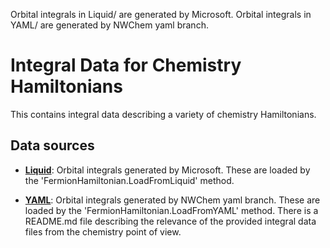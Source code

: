 Orbital integrals in Liquid/ are generated by Microsoft.
Orbital integrals in YAML/ are generated by NWChem yaml branch.

# Integral Data for Chemistry Hamiltonians #

This contains integral data describing a variety of chemistry Hamiltonians.

## Data sources

- **[Liquid](./Liquid/)**:
    Orbital integrals generated by Microsoft. These are loaded by the 'FermionHamiltonian.LoadFromLiquid' method.

- **[YAML](./YAML/)**:
    Orbital integrals generated by NWChem yaml branch. These are loaded by the 'FermionHamiltonian.LoadFromYAML' method. 
    There is a README.md file describing the relevance of the provided integral data files from the chemistry point of view. 